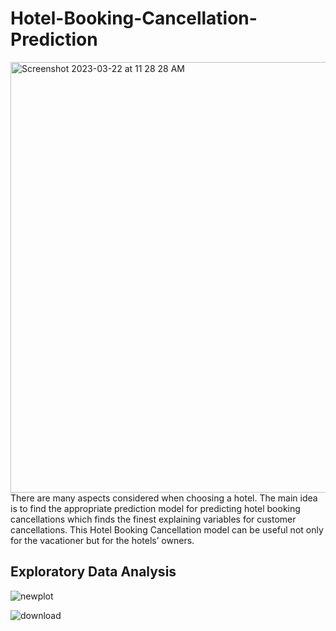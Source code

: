 # Hotel-Booking-Cancellation-Prediction
<img width="689" alt="Screenshot 2023-03-22 at 11 28 28 AM" src="https://user-images.githubusercontent.com/96882935/226996071-94f899a3-1b2e-4df6-b002-f4e4730c5962.png">
There are many aspects considered when choosing a hotel. The main idea is to find the appropriate prediction model for predicting hotel booking cancellations which finds the finest explaining variables for customer cancellations. This Hotel Booking Cancellation model can be useful not only for the vacationer but for the hotels’ owners.

## Exploratory Data Analysis
![newplot](https://user-images.githubusercontent.com/96882935/226996368-3164365d-2b8c-4d20-bd52-0a1892dabfff.png)

![download](https://user-images.githubusercontent.com/96882935/226996470-b9ada551-cb09-4dc1-b7b9-7f521da9b68d.png)
